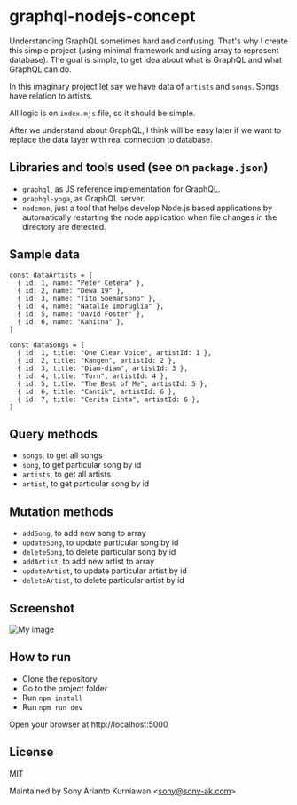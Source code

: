 # graphql-nodejs-concept
Understanding GraphQL sometimes hard and confusing. That's why I create this simple project (using minimal framework and using array to represent database). The goal is simple, to get idea about what is GraphQL and what GraphQL can do.

In this imaginary project let say we have data of `artists` and `songs`. Songs have relation to artists.

All logic is on `index.mjs` file, so it should be simple.

After we understand about GraphQL, I think will be easy later if we want to replace the data layer with real connection to database.

## Libraries and tools used (see on `package.json`)

- `graphql`, as JS reference implementation for GraphQL.
- `graphql-yoga`, as GraphQL server.
- `nodemon`, just a tool that helps develop Node.js based applications by automatically restarting the node application when file changes in the directory are detected.

## Sample data

```
const dataArtists = [
  { id: 1, name: "Peter Cetera" },
  { id: 2, name: "Dewa 19" },
  { id: 3, name: "Tito Soemarsono" },
  { id: 4, name: "Natalie Imbruglia" },
  { id: 5, name: "David Foster" },
  { id: 6, name: "Kahitna" },
]

const dataSongs = [
  { id: 1, title: "One Clear Voice", artistId: 1 },
  { id: 2, title: "Kangen", artistId: 2 },
  { id: 3, title: "Diam-diam", artistId: 3 },
  { id: 4, title: "Torn", artistId: 4 },
  { id: 5, title: "The Best of Me", artistId: 5 },
  { id: 6, title: "Cantik", artistId: 6 },
  { id: 7, title: "Cerita Cinta", artistId: 6 },
]
```

## Query methods

- `songs`, to get all songs
- `song`, to get particular song by id
- `artists`, to get all artists
- `artist`, to get particular song by id


## Mutation methods

- `addSong`, to add new song to array
- `updateSong`, to update particular song by id
- `deleteSong`, to delete particular song by id
- `addArtist`, to add new artist to array
- `updateArtist`, to update particular artist by id
- `deleteArtist`, to delete particular artist by id

## Screenshot

![My image](https://raw.githubusercontent.com/sonyarianto/graphql-nodejs-concept/main/graphql.jpg?78453843)

## How to run

- Clone the repository
- Go to the project folder
- Run `npm install`
- Run `npm run dev`

Open your browser at http://localhost:5000

## License

MIT

Maintained by Sony Arianto Kurniawan <<sony@sony-ak.com>>
